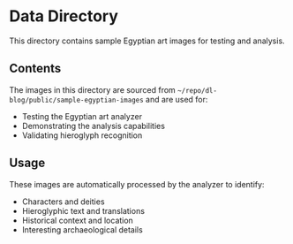 # Data Directory

This directory contains sample Egyptian art images for testing and analysis.

## Contents

The images in this directory are sourced from `~/repo/dl-blog/public/sample-egyptian-images` and are used for:
- Testing the Egyptian art analyzer
- Demonstrating the analysis capabilities
- Validating hieroglyph recognition

## Usage

These images are automatically processed by the analyzer to identify:
- Characters and deities
- Hieroglyphic text and translations
- Historical context and location
- Interesting archaeological details

